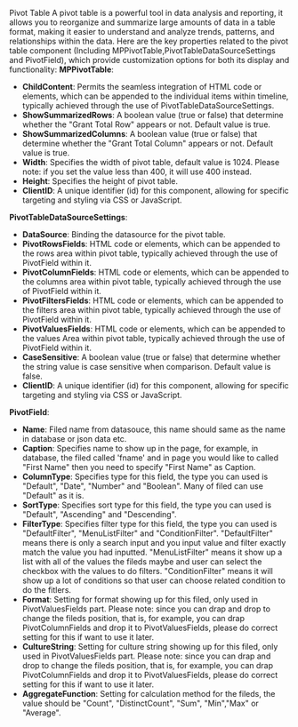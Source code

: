 Pivot Table 
   A pivot table is a powerful tool in data analysis and reporting, it allows you to reorganize and summarize large amounts of data in a table format, making it easier to understand and analyze trends, patterns, and relationships within the data. 
   Here are the key properties related to the pivot table component (Including MPPivotTable,PivotTableDataSourceSettings and PivotField), which provide customization options for both its display and functionality:
   **MPPivotTable**:    
   * **ChildContent**: Permits the seamless integration of HTML code or elements, which can be appended to the individual items within timeline, typically achieved through the use of PivotTableDataSourceSettings.
   * **ShowSummarizedRows**: A boolean value (true or false) that determine whether the "Grant Total Row" appears or not. Default value is true.
   * **ShowSummarizedColumns**: A boolean value (true or false) that determine whether the "Grant Total Column" appears or not. Default value is true.
   * **Width**: Specifies the width of pivot table, default value is 1024. Please note: if you set the value less than 400, it will use 400 instead.
   * **Height**: Specifies the height of pivot table. 
   * **ClientID**: A unique identifier (id) for this component, allowing for specific targeting and styling via CSS or JavaScript.
    
   **PivotTableDataSourceSettings**:    
   * **DataSource**: Binding the datasource for the pivot table.
   * **PivotRowsFields**: HTML code or elements, which can be appended to the rows area within pivot table, typically achieved through the use of PivotField within it.
   * **PivotColumnFields**: HTML code or elements, which can be appended to the columns area within pivot table, typically achieved through the use of PivotField within it.
   * **PivotFiltersFields**: HTML code or elements, which can be appended to the filters area within pivot table, typically achieved through the use of PivotField within it.
   * **PivotValuesFields**: HTML code or elements, which can be appended to the values Area within pivot table, typically achieved through the use of PivotField within it.
   * **CaseSensitive**: A boolean value (true or false) that determine whether the string value is case sensitive when comparison. Default value is false.
   * **ClientID**: A unique identifier (id) for this component, allowing for specific targeting and styling via CSS or JavaScript.
  
   **PivotField**:    
   * **Name**: Filed name from datasouce, this name should same as the name in database or json data etc.
   * **Caption**: Specifies name to show up in the page, for example, in database, the filed called 'fname' and in page you would like to called "First Name" then you need to specify "First Name" as Caption.
   * **ColumnType**: Specifies type for this field, the type you can used is "Default", "Date", "Number" and "Boolean". Many of filed can use "Default" as it is.
   * **SortType**: Specifies sort type for this field, the type you can used is "Default", "Ascending" and "Descending".
   * **FilterType**: Specifies filter type for this field, the type you can used is "DefaultFilter", "MenuListFilter" and "ConditionFilter". "DefaultFilter" means there is only a search input and you input value and filter exactly match the value you had inputted. "MenuListFilter" means it show up a list with all of the values the fileds maybe and user can select the checkbox with the values to do filters. "ConditionFilter" means it will show up a lot of conditions so that user can choose related condition to do the fitlers.
   * **Format**:  Setting for format showing up for this filed, only used in PivotValuesFields part. Please note: since you can drap and drop to change the fileds position, that is, for example, you can drap PivotColumnFields and drop it to PivotValuesFields, please do correct setting for this if want to use it later.
   * **CultureString**: Setting for culture string showing up for this filed, only used in PivotValuesFields part. Please note: since you can drap and drop to change the fileds position, that is, for example, you can drap PivotColumnFields and drop it to PivotValuesFields, please do correct setting for this if want to use it later.
   * **AggregateFunction**: Setting for calculation method for the fileds, the value should be "Count", "DistinctCount", "Sum", "Min","Max" or "Average".


